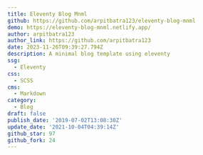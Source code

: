 ```yaml
---
title: Eleventy Blog Mnml
github: https://github.com/arpitbatra123/eleventy-blog-mnml
demo: https://eleventy-blog-mnml.netlify.app/
author: arpitbatra123
author_link: https://github.com/arpitbatra123
date: 2023-11-26T09:39:27.794Z
description: A minimal blog template using eleventy
ssg:
  - Eleventy
css:
  - SCSS
cms:
  - Markdown
category:
  - Blog
draft: false
publish_date: '2019-07-02T13:08:30Z'
update_date: '2021-10-04T04:39:14Z'
github_star: 97
github_fork: 24
---
```


